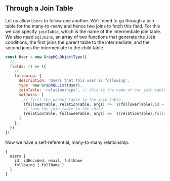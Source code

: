 ## Through a Join Table

Let us allow `Users` to follow one another. We'll need to go through a join table for the many-to-many and hence two joins to fetch this field. For this we can specify `joinTable`, which is the name of the intermediate join table. We also need `sqlJoins`, an array of two functions that generate the `JOIN` conditions, the first joins the parent table to the intermediate, and the second joins the intermediate to the child table.

```javascript
const User = new GraphQLObjectType({
  //...
  fields: () => ({
    //...
    following: {
      description: 'Users that this user is following',
      type: new GraphQLList(User),
      joinTable: 'relationships', // this is the name of our join table
      sqlJoins: [
        // first the parent table to the join table
        (followerTable, relationTable, args) => `${followerTable}.id = ${relationTable}.follower_id`,
        // then the join table to the child
        (relationTable, followeeTable, args) => `${relationTable}.followee_id = ${followeeTable}.id`
      ]
    },
  })
})
```

Now we have a self-referential, many-to-many relationship.

```grapql
{
  users { 
    id, idEncoded, email, fullName
    following { fullName }
  }
}
```

